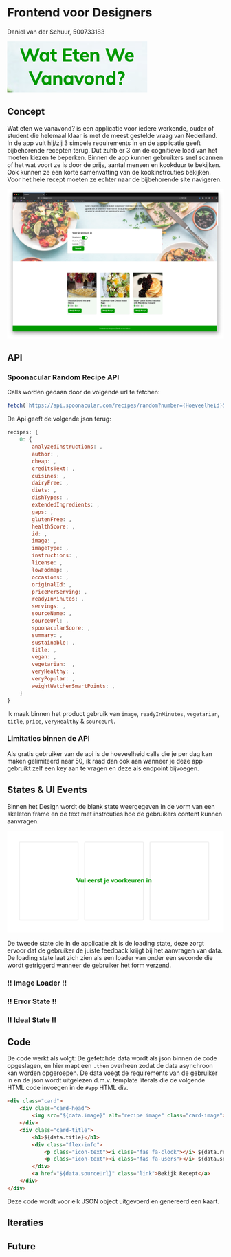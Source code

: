# Frontend voor Designers
Daniel van der Schuur,
500733183

![Logo](/img/logo.png "Logo")

## Concept
Wat eten we vanavond? is een applicatie voor iedere werkende, ouder of student die helemaal klaar is met de meest gestelde vraag van Nederland. In de app vult hij/zij 3 simpele requirements in en de applicatie geeft bijbehorende recepten terug. Dut zuhb er 3 om de cognitieve load van het moeten kiezen te beperken. Binnen de app kunnen gebruikers snel scannen of het wat voort ze is door de prijs, aantal mensen en kookduur te bekijken. Ook kunnen ze een korte samenvatting van de kookinstrcuties bekijken. Voor het hele recept moeten ze echter naar de bijbehorende site navigeren. 

![Screenshot](/img/screenshot.png "Screenshot")

## API 
### Spoonacular Random Recipe API
Calls worden gedaan door de volgende url te fetchen:
```js
fetch(`https://api.spoonacular.com/recipes/random?number={Hoeveelheid}&tags={tags}&apiKey={******}`);
```

De Api geeft de volgende json terug:
```js
recipes: {
    0: {
        analyzedInstructions: ,
        author: ,
        cheap: ,
        creditsText: ,
        cuisines: ,
        dairyFree: ,
        diets: ,
        dishTypes: ,
        extendedIngredients: , 
        gaps: ,
        glutenFree: , 
        healthScore: ,
        id: ,
        image: ,
        imageType: ,
        instructions: ,
        license: ,
        lowFodmap: ,
        occasions: ,
        originalId: ,
        pricePerServing: ,
        readyInMinutes: ,
        servings: ,
        sourceName: ,
        sourceUrl: ,
        spoonacularScore: ,
        summary: ,
        sustainable: ,
        title: ,
        vegan: ,
        vegetarian:  ,
        veryHealthy: ,
        veryPopular: ,
        weightWatcherSmartPoints: ,
    }
}
```
 
Ik maak binnen het product gebruik van `image`, `readyInMinutes`, `vegetarian`, `title`, `price`, `veryHealthy` & `sourceUrl`.

### Limitaties binnen de API
Als gratis gebruiker van de api is de hoeveelheid calls die je per dag kan maken gelimiteerd naar 50, ik raad dan ook aan wanneer je deze app gebruikt zelf een key aan te vragen en deze als endpoint bijvoegen. 

## States & UI Events
Binnen het Design wordt de blank state weergegeven in de vorm van een skeleton frame en de text met instrcuties hoe de gebruikers content kunnen aanvragen.

![Skeleton](/img/skeletonframe.png "Skeleton")

De tweede state die in de applicatie zit is de loading state, deze zorgt ervoor dat de gebruiker de juiste feedback krijgt bij het aanvragen van data. De loading state laat zich zien als een loader van onder een seconde die wordt getriggerd wanneer de gebruiker het form verzend. 

### !! Image Loader !!

### !! Error State !!

### !! Ideal State !!


## Code
De code werkt als volgt: De gefetchde data wordt als json binnen de code opgeslagen, en hier mapt een `.then` overheen zodat de data asynchroon kan worden opgeroepen. De data voegt de requirements van de gebruiker in en de json wordt uitgelezen d.m.v. template literals die de volgende HTML code invoegen in de `#app` HTML div. 

```html
<div class="card">
    <div class="card-head">
        <img src="${data.image}" alt="recipe image" class="card-image">
    </div>
    <div class="card-title">
        <h1>${data.title}</h1>
        <div class="flex-info">
            <p class="icon-text"><i class="fas fa-clock"></i> ${data.readyInMinutes}m</p>
            <p class="icon-text"><i class="fas fa-users"></i> ${data.servings}</p>
        </div>
        <a href="${data.sourceUrl}" class="link">Bekijk Recept</a>
    </div>
</div>
```

Deze code wordt voor elk JSON object uitgevoerd en genereerd een kaart.

## Iteraties


## Future